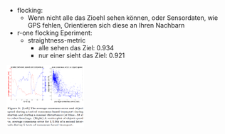- flocking:
    - Wenn nicht alle das Zioehl sehen können, oder Sensordaten, wie GPS fehlen, Orientieren sich diese an Ihren Nachbarn
- r-one flocking Eperiment:
    - straightness-metric
        - alle sehen das Ziel: 0.934 
        - nur einer sieht das Ziel: 0.921

<a href="public/images/presentation/rone3.png" class="lightbox"><img src="public/images/presentation/rone3.png" style="height: 140px;" /></a>